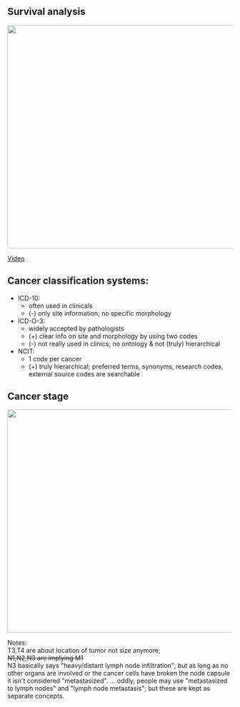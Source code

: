 ## Survival analysis

<img src="https://github.com/compbiozurich/UZH-BIO392/blob/master/course-results/2021/florian-vetsch/pictures/survival.png" width="750" height="500">    

[Video](https://www.youtube.com/watch?v=K-_sblQZ5rE)

## Cancer classification systems:
* ICD-10:
  * often used in clinicals
  * (-) only site information; no specific morphology
* ICD-O-3:
  * widely accepted by pathologists
  * (+) clear info on site and morphology by using two codes
  * (-) not really used in clinics; no ontology & not (truly) hierarchical
* NCIT:
  *  1 code per cancer
  *  (+) truly hierarchical; preferred terms, synonyms, research codes, external source codes are searchable


## Cancer stage

<img src="https://www.scientificanimations.com/wp-content/uploads/2017/10/TNM-Infographics.jpg" width="750" height="500">  

Notes:   
T3,T4 are about location of tumor not size anymore;  
<s> N1,N2,N3 are implying M1 </s>  
N3 basically says "heavy/distant lymph node infiltration"; but as long as no other organs are involved or the cancer cells have broken the node capsule it isn't considered "metastasized".
... oddly, people may use "metastasized to lymph nodes" and "lymph node metastasis"; but these are kept as separate concepts.



